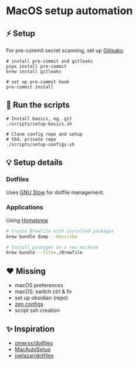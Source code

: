 # MacOS setup automation

## ⚡ Setup

For pre-commit secret scanning, set up [Gitleaks](https://github.com/gitleaks/):

```shell
# install pre-commit and gitleaks
pipx install pre-commit
brew install gitleaks

# set up pre-commit hook
pre-commit install
```

## 🔧 Run the scripts

```shell
# Install basics, eg. git
./scripts/setup-basics.sh

# Clone config repo and setup
# tbd. private repo
./scripts/setup-configs.sh
```

## 💡 Setup details

### Dotfiles

Uses [GNU Stow](https://www.gnu.org/software/stow/) for dotfile management.

### Applications

Using [Homebrew](https://brew.sh/)

```sh
# Create Brewfile with installed packages
brew bundle dump --describe

# Install packages on a new machine
brew bundle --file=./Brewfile
```

## ♥️ Missing

- macOS preferences
- macOS: switch ctrl & fn
- set up obsidian (repo)
- [zen configs](https://www.reddit.com/r/zen_browser/comments/1l051dx/managing_zen_with_dotfiles/)
- script ssh creation

## ✨ Inspiration

- [omerxx/dotfiles](https://github.com/omerxx/dotfiles)
- [MacAutoSetup](https://github.com/NLaundry/MacAutoSetup)
- [joelazar/dotfiles](https://github.com/joelazar/dotfiles)
